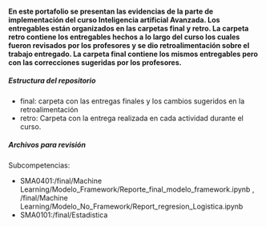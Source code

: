 #### En este portafolio se presentan las evidencias de la parte de implementación del curso Inteligencia artificial Avanzada. Los entregables están organizados en las carpetas final y retro. La carpeta retro contiene los entregables hechos a lo largo del curso los cuales fueron revisados por los profesores y se dio retroalimentación sobre el trabajo entregado. La carpeta final contiene los mismos entregables pero con las correcciones sugeridas por los profesores.

##### Estructura del repositorio
  - final: carpeta con las entregas finales y los cambios sugeridos en la retroalimentación
  - retro: Carpeta con la entrega realizada en cada actividad durante el curso.

##### Archivos para revisión
Subcompetencias:
  - SMA0401:/final/Machine Learning/Modelo_Framework/Reporte_final_modelo_framework.ipynb , /final/Machine Learning/Modelo_No_Framework/Report_regresion_Logistica.ipynb
  - SMA0101:/final/Estadistica
